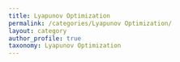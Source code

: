```yaml
---
title: Lyapunov Optimization
permalink: /categories/Lyapunov Optimization/
layout: category
author_profile: true
taxonomy: Lyapunov Optimization
---
```

